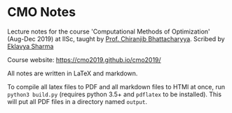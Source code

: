 # CMO Notes

Lecture notes for the course 'Computational Methods of Optimization' (Aug-Dec 2019) at IISc,
taught by [Prof. Chiranjib Bhattacharyya](https://www.csa.iisc.ac.in/~chiru/). Scribed by [Eklavya Sharma](https://github.com/sharmaeklavya2)

Course website: <https://cmo2019.github.io/cmo2019/>

All notes are written in LaTeX and markdown.

To compile all latex files to PDF and all markdown files to HTMl at once, run `python3 build.py`
(requires python 3.5+ and `pdflatex` to be installed).
This will put all PDF files in a directory named `output`.
